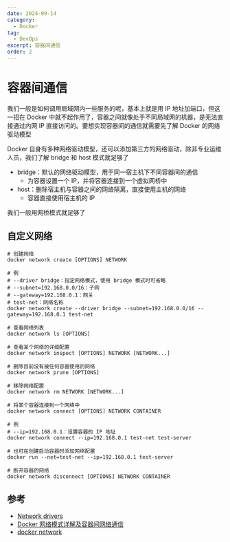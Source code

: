 ```yaml
---
date: 2024-09-14
category:
  - Docker
tag:
  - DevOps
excerpt: 容器间通信
order: 2
---
```


# 容器间通信

我们一般是如何调用局域网内一些服务的呢，基本上就是用 IP 地址加端口，但这一招在 Docker 中就不起作用了，容器之间就像处于不同局域网的机器，是无法直接通过内网 IP 直接访问的。要想实现容器间的通信就需要先了解 Docker 的网络驱动模型

Docker 自身有多种网络驱动模型，还可以添加第三方的网络驱动，除非专业运维人员，我们了解 bridge 和 host 模式就足够了

- bridge：默认的网络驱动模型，用于同一宿主机下不同容器间的通信
  - 为容器设置一个 IP，并将容器连接到一个虚拟网桥中
- host：删除宿主机与容器之间的网络隔离，直接使用主机的网络
  - 容器直接使用宿主机的 IP

我们一般用网桥模式就足够了

## 自定义网络

```shell
# 创建网络
docker network create [OPTIONS] NETWORK

# 例
# --driver bridge：指定网络模式，使用 bridge 模式时可省略
# --subnet=192.168.0.0/16：子网
# --gateway=192.168.0.1：网关
# test-net：网络名称
docker network create --driver bridge --subnet=192.168.0.0/16 --gateway=192.168.0.1 test-net
```

```shell
# 查看网络列表
docker network ls [OPTIONS]
```

```shell
# 查看某个网络的详细配置
docker network inspect [OPTIONS] NETWORK [NETWORK...]
```

```shell
# 删除目前没有被任何容器使用的网络
docker network prune [OPTIONS]
```

```shell
# 移除网络配置
docker network rm NETWORK [NETWORK...]
```

```shell
# 将某个容器连接到一个网络中
docker network connect [OPTIONS] NETWORK CONTAINER

# 例
# --ip=192.168.0.1：设置容器的 IP 地址
docker network connect --ip=192.168.0.1 test-net test-server

# 也可在创建启动容器时添加网络配置
docker run --net=test-net --ip=192.168.0.1 test-server
```

```shell
# 断开容器的网络
docker network disconnect [OPTIONS] NETWORK CONTAINER
```

## 参考

- [Network drivers](https://docs.docker.com/engine/network/drivers/)
- [Docker 网络模式详解及容器间网络通信](https://www.cnblogs.com/taoxiaoxin/p/18082633)
- [docker network](https://docs.docker.com/reference/cli/docker/network/)
